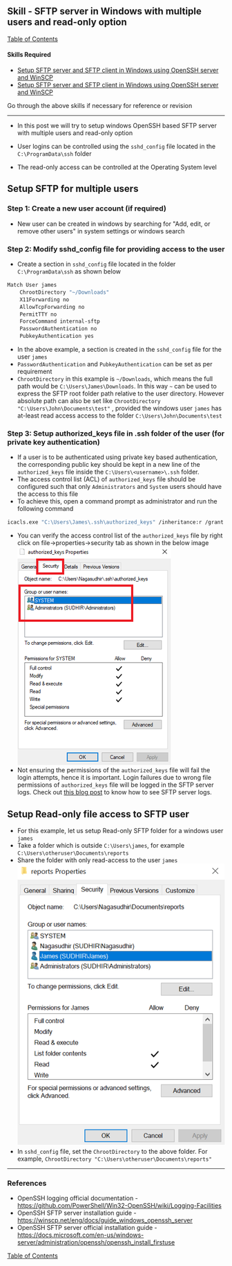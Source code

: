 ## Skill - SFTP server in Windows with multiple users and read-only option

[Table of Contents](https://nagasudhir.blogspot.com/2020/04/taming-python-table-of-contents.html)

#### Skills Required
* [Setup SFTP server and SFTP client in Windows using OpenSSH server and WinSCP](https://nagasudhir.blogspot.com/2022/03/setup-sftp-server-and-sftp-client-in.html)
* [Setup SFTP server and SFTP client in Windows using OpenSSH server and WinSCP](https://nagasudhir.blogspot.com/2022/10/setup-logging-for-sftp-server-in-windows.html)

Go through the above skills if necessary for reference or revision
<hr/>

* In this post we will try to setup windows OpenSSH based SFTP server with multiple users and read-only option

* User logins can be controlled using the `sshd_config` file located in the `C:\ProgramData\ssh` folder
* The read-only access can be controlled at the Operating System level

## Setup SFTP for multiple users
### Step 1: Create a new user account (if required)
* New user can be created in windows by searching for "Add, edit, or remove other users" in system settings or windows search

### Step 2: Modify sshd_config file for providing access to the user
* Create a section in `sshd_config` file located in the folder `C:\ProgramData\ssh` as shown below
```bash
Match User james
	ChrootDirectory "~/Downloads"
	X11Forwarding no
	AllowTcpForwarding no
	PermitTTY no
	ForceCommand internal-sftp
	PasswordAuthentication no
	PubkeyAuthentication yes
```
* In the above example, a section is created in the `sshd_config` file for the user `james`
* `PasswordAuthentication` and `PubkeyAuthentication` can be set as per requirement
* `ChrootDirectory` in this example is `~/Downloads`, which means the full path would be `C:\Users\James\Downloads`. In this way `~` can be used to express the SFTP root folder path relative to the user directory. However absolute path can also be set like `ChrootDirectory "C:\Users\John\Documents\test"` , provided the windows user `james` has at-least read access access to the folder  `C:\Users\John\Documents\test`

### Step 3: Setup authorized_keys file in .ssh folder of the user (for private key authentication)
* If a user is to be authenticated using private key based authentication, the corresponding public key should be kept in a new line of the  `authorized_keys` file inside the `C:\Users\<username>\.ssh` folder.
*   The access control list (ACL) of `authorized_keys` file should be configured such that only `Administrators` and `System` users should have the access to this file
*   To achieve this, open a command prompt as administrator and run the following command

```bash
icacls.exe "C:\Users\James\.ssh\authorized_keys" /inheritance:r /grant "Administrators:F" /grant "SYSTEM:F"
``` 

* You can verify the access control list of the `authorized_keys` file by right click on file->properties->security tab as shown in the below image
![open_ssh_authorized_keys_properties.png](https://github.com/nagasudhirpulla/taming_python/raw/master/blog/skills/assets/img/open_ssh_authorized_keys_properties.png)
* Not ensuring the permissions of the `authorized_keys` file will fail the login attempts, hence it is important. Login failures due to wrong file permissions of `authorized_keys` file will be logged in the SFTP server logs. Check out [this blog post](https://nagasudhir.blogspot.com/2022/10/setup-logging-for-sftp-server-in-windows.html) to know how to see SFTP server logs.

## Setup Read-only file access to SFTP user
* For this example, let us setup Read-only SFTP folder for a windows user `james`
* Take a folder which is outside `C:\Users\james`, for example `C:\Users\otheruser\Documents\reports`
* Share the folder with only read-access to the user `james`
![sftp_readonly_folder_sharing.png](https://github.com/nagasudhirpulla/taming_python/raw/master/blog/skills/assets/img/sftp_readonly_folder_sharing.png)
* In `sshd_config` file, set the `ChrootDirectory` to the above folder. For example, `ChrootDirectory "C:\Users\otheruser\Documents\reports"`



<hr/>

### References
* OpenSSH logging official documentation - https://github.com/PowerShell/Win32-OpenSSH/wiki/Logging-Facilities
* OpenSSH SFTP server installation guide - https://winscp.net/eng/docs/guide_windows_openssh_server
* OpenSSH SFTP server official installation guide - https://docs.microsoft.com/en-us/windows-server/administration/openssh/openssh_install_firstuse



[Table of Contents](https://nagasudhir.blogspot.com/2020/04/taming-python-table-of-contents.html)




<!--stackedit_data:
eyJoaXN0b3J5IjpbLTE3NDE3NzQzNDQsMjU0MjAxNDIzLC02NT
Y1MTY3ODQsLTE4MDE1NjM3NCw3NzY4OTMyODQsNTE0NTE0MzQ0
LC0xMTg2MjkxMDczLC0zNzgwNjE3NzAsMTY4NDk1ODg0MSwtNT
AxMjczNTAsLTUzMjM2MjUyM119
-->